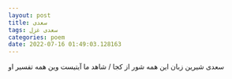 ```yaml
---
layout: post
title: سعدی
tags: سعدی غزل
categories: poem
date: 2022-07-16 01:49:03.128163
---
```


سعدی شیرین زبان این همه شور از کجا / شاهد ما آیتیست وین همه تفسیر او